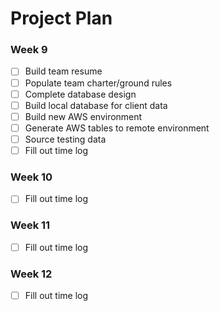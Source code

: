 # Project Plan

### Week 9
- [ ] Build team resume
- [ ] Populate team charter/ground rules
- [ ] Complete database design
- [ ] Build local database for client data
- [ ] Build new AWS environment
- [ ] Generate AWS tables to remote environment
- [ ] Source testing data
- [ ] Fill out time log

### Week 10
- [ ] Fill out time log

### Week 11
- [ ] Fill out time log

### Week 12
- [ ] Fill out time log

